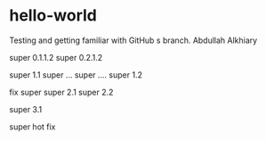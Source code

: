 # hello-world
Testing and getting familiar with GitHub
s branch. Abdullah Alkhiary

super 0.1.1.2
super 0.2.1.2

super 1.1
super ...
super ....
super 1.2

fix super
super 2.1
super 2.2

super 3.1

super hot
fix
